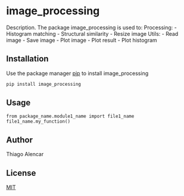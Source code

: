 # image_processing

Description. 
The package image_processing is used to:
	Processing:
		- Histogram matching
		- Structural similarity
		- Resize image
	Utils:
		- Read image
		- Save image
		- Plot image
		- Plot result
		- Plot histogram

## Installation

Use the package manager [pip](https://pip.pypa.io/en/stable/) to install image_processing

```bash
pip install image_processing
```

## Usage
```
from package_name.module1_name import file1_name
file1_name.my_function()
```
## Author

Thiago Alencar

## License

[MIT](https://choosealicense.com/licenses/mit/)
